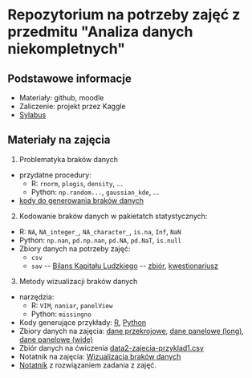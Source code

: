 # Repozytorium na potrzeby zajęć z przedmitu "Analiza danych niekompletnych"

## Podstawowe informacje

+ Materiały: github, moodle
+ Zaliczenie: projekt przez Kaggle
+ [Sylabus](https://esylabus.ue.poznan.pl/pl/document/8ba52650-091b-4852-9553-34fc9410f610.pdf)

## Materiały na zajęcia

1. Problematyka braków danych

  + przydatne procedury:
    + R: `rnorm`, `plogis`, `density`, ...
    + Python: `np.random...`,  `gaussian_kde`, ...
  + [kody do generowania braków danych](https://htmlpreview.github.io/?https://raw.githubusercontent.com/DepartmentOfStatisticsPUE/adn-2025/refs/heads/main/codes/1-probelmatyka-brakow-danych.html)

2. Kodowanie braków danych w pakietatch statystycznych:
  + R: `NA`, `NA_integer_`, `NA_character_`, `is.na`, `Inf`, `NaN`
  + Python: `np.nan`, `pd.np.nan`, `pd.NA`, `pd.NaT`, `is.null`
  + Zbiory danych na potrzeby zajęć:
    + `csv`
    + `sav` -- [Bilans Kapitału Ludzkiego](https://www.parp.gov.pl/component/site/site/bilans-kapitalu-ludzkiego) -- [zbiór](), [kwestionariusz](https://www.parp.gov.pl/images/publications/BKL/Kwestionariusz_z_badania_ludnoci_BKL_edycja_2021_1.docx)

3. Metody wizualizacji braków danych
  + narzędzia:
    + R: `VIM`, `naniar`, `panelView`
    + Python: `missingno`
  + Kody generujące przykłady: [R](codes/script-01-gen-mechanisms.R), [Python](codes/script-01-gen-mechanisms.py)
  + Zbiory danych na zajęcia: [dane przekrojowe](data/data2-cross_sectional.csv), [dane panelowe (long)](data/data2-panel_long.csv), [dane panelowe (wide)](data/data2-panel_wide.csv)
  + Zbiór danych na ćwiczenia [data2-zajecia-przyklad1.csv](data/data2-zajecia-przyklad1.csv)
  + Notatnik na zajęcia: [Wizualizacja braków danych](https://htmlpreview.github.io/?https://raw.githubusercontent.com/DepartmentOfStatisticsPUE/adn-2025/refs/heads/main/codes/2-wizualizacja-brakow.html)
  + [Notatnik](https://htmlpreview.github.io/?https://raw.githubusercontent.com/DepartmentOfStatisticsPUE/adn-2025/refs/heads/main/codes/2-wizualizacja-brakow-zadanie.html) z rozwiązaniem zadania z zajęć.
  
  